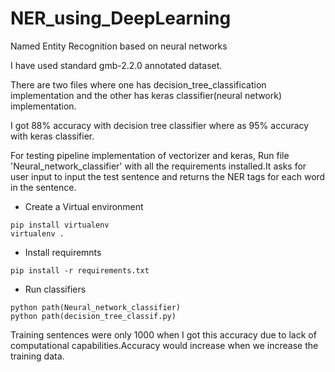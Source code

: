 # NER_using_DeepLearning
Named Entity Recognition based on neural networks

I have used standard gmb-2.2.0 annotated dataset.

There are two files where one has decision_tree_classification implementation and the other has keras classifier(neural network) implementation.

I got 88% accuracy with decision tree classifier where as 95% accuracy with keras classifier.


For testing pipeline implementation of vectorizer and keras, Run file 'Neural_network_classifier' with all the requirements installed.It asks for user input to input the test sentence and returns the NER tags for each word in the sentence.

* Create a Virtual environment
```
pip install virtualenv
virtualenv .
```
* Install requiremnts
```
pip install -r requirements.txt

```
* Run classifiers
```
python path(Neural_network_classifier)
python path(decision_tree_classif.py)
```




Training sentences were only 1000 when I got this accuracy due to lack of computational capabilities.Accuracy would increase when we increase the training data.
